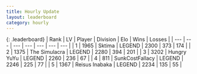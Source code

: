 ```yaml
---
title: Hourly Update
layout: leaderboard
category: hourly
---
```


{: .leaderboard}
| Rank | LV | Player | Division | Elo | Wins | Losses |
| --- | --- | --- | --- | --- | --- | --- |
| <span data-change="0">1</span> | 1965 | <span title="ID: 353063">Sktima</span> | LEGEND | <span data-change="0">2300</span> | <span data-change="0">373</span> | <span data-change="0">174</span> |
| <span data-change="0">2</span> | 1375 | <span title="ID: 366840">The Simulacra</span> | LEGEND | <span data-change="0">2280</span> | <span data-change="0">394</span> | <span data-change="0">201</span> |
| <span data-change="0">3</span> | 3202 | <span title="ID: 164871">Hungry YuYu</span> | LEGEND | <span data-change="0">2260</span> | <span data-change="0">236</span> | <span data-change="0">67</span> |
| <span data-change="0">4</span> | 811 | <span title="ID: 402846">SunkCostFallacy</span> | LEGEND | <span data-change="-4">2246</span> | <span data-change="3">225</span> | <span data-change="1">77</span> |
| <span data-change="0">5</span> | 1367 | <span title="ID: 451068">Reisus Inabaka</span> | LEGEND | <span data-change="0">2234</span> | <span data-change="0">135</span> | <span data-change="0">55</span> |